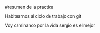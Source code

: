 #resumen de la practica

Habituarnos al ciclo de trabajo con git

Voy caminando por la vida
sergio es el mejor
